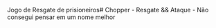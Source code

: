 Jogo de Resgate de prisioneiros# Chopper - Resgate && Ataque - Não consegui pensar em um nome melhor
